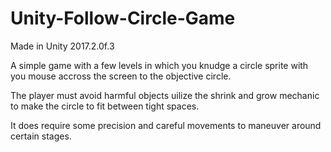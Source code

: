 # Unity-Follow-Circle-Game

Made in Unity 2017.2.0f.3

A simple game with a few levels in which you knudge a circle sprite with you mouse accross the screen to the objective circle.

The player must avoid harmful objects uilize the shrink and grow mechanic to make the circle to fit between tight spaces.

It does require some precision and careful movements to maneuver around certain stages.
